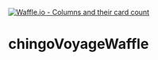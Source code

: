 [![Waffle.io - Columns and their card count](https://badge.waffle.io/mbrandon32/chingoVoyageWaffle.png?columns=all)](https://waffle.io/mbrandon32/chingoVoyageWaffle?utm_source=badge)
# chingoVoyageWaffle